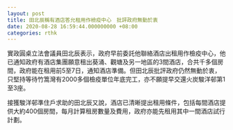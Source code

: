 ```yaml
---
layout: post
title: 田北辰稱有酒店答允租用作檢疫中心　批評政府無動於衷
date: 2020-08-28 16:59:44.000000000 +08:00
categories: rthk
---
```


實政圓桌立法會議員田北辰表示，政府早前委託他聯絡酒店出租用作檢疫中心，他已通知政府有酒店集團願意租出葵涌、觀塘及另一地區的3間酒店，合共千多個房間，政府能在租用前5至7日，通知酒店準備。但田北辰批評政府仍然無動於衷，只堅持等待竹篙灣有2000多個檢疫單位年底完工，亦不願提早交還火炭駿洋邨第1至3座。

接獲駿洋邨準住戶求助的田北辰又說，酒店已清晰提出租用條件，包括每間酒店提供大約400個房間，每月計算租房數量及費用，政府亦能先租用其中一間酒店試行計劃。
